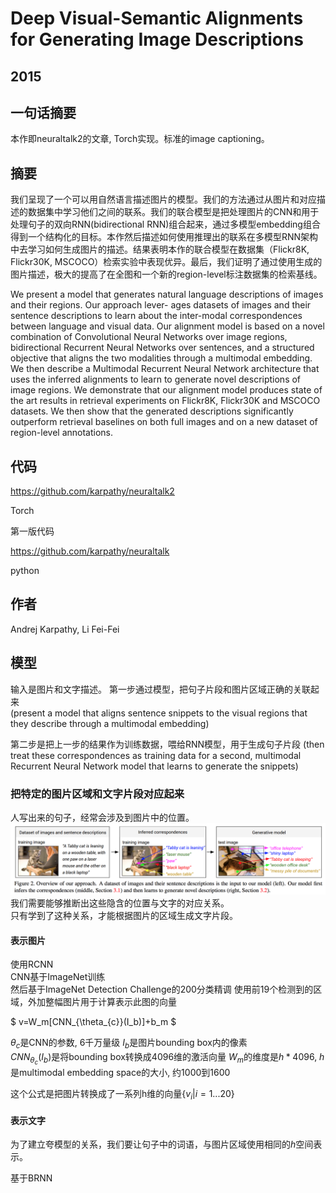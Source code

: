 # Deep Visual-Semantic Alignments for Generating Image Descriptions

## 2015

## 一句话摘要

本作即neuraltalk2的文章, Torch实现。标准的image captioning。

## 摘要

我们呈现了一个可以用自然语言描述图片的模型。我们的方法通过从图片和对应描述的数据集中学习他们之间的联系。我们的联合模型是把处理图片的CNN和用于处理句子的双向RNN(bidirectional RNN)组合起来，通过多模型embedding组合得到一个结构化的目标。本作然后描述如何使用推理出的联系在多模型RNN架构中去学习如何生成图片的描述。结果表明本作的联合模型在数据集（Flickr8K, Flickr30K, MSCOCO）检索实验中表现优异。最后，我们证明了通过使用生成的图片描述，极大的提高了在全图和一个新的region-level标注数据集的检索基线。

We present a model that generates natural language descriptions of images and their regions. Our approach lever- ages datasets of images and their sentence descriptions to learn about the inter-modal correspondences between language and visual data. Our alignment model is based on a novel combination of Convolutional Neural Networks over image regions, bidirectional Recurrent Neural Networks over sentences, and a structured objective that aligns the two modalities through a multimodal embedding. We then describe a Multimodal Recurrent Neural Network architecture that uses the inferred alignments to learn to generate novel descriptions of image regions. We demonstrate that our alignment model produces state of the art results in retrieval experiments on Flickr8K, Flickr30K and MSCOCO datasets. We then show that the generated descriptions significantly outperform retrieval baselines on both full images and on a new dataset of region-level annotations.

## 代码

<https://github.com/karpathy/neuraltalk2>

Torch

第一版代码

<https://github.com/karpathy/neuraltalk>

python


## 作者

Andrej Karpathy, Li Fei-Fei


## 模型

输入是图片和文字描述。
第一步通过模型，把句子片段和图片区域正确的关联起来  
(present a model that aligns sentence snippets to the visual regions that they describe through a multimodal embedding)  

第二步是把上一步的结果作为训练数据，喂给RNN模型，用于生成句子片段
(then treat these correspondences as training data for a second, multimodal Recurrent Neural Network model that learns to generate the snippets)

### 把特定的图片区域和文字片段对应起来

人写出来的句子，经常会涉及到图片中的位置。
![](7_pic_text_align.png)
我们需要能够推断出这些隐含的位置与文字的对应关系。  
只有学到了这种关系，才能根据图片的区域生成文字片段。  

#### 表示图片

使用RCNN  
CNN基于ImageNet训练  
然后基于ImageNet Detection Challenge的200分类精调
使用前19个检测到的区域，外加整幅图片用于计算表示此图的向量  

$
v=W_m[CNN_{\theta_{c}}(I_b)]+b_m
$

$\theta_c$是CNN的参数, 6千万量级
$I_b$是图片bounding box内的像素  
$CNN_{\theta_{c}}(I_b)$是将bounding box转换成4096维的激活向量
$W_m$的维度是$h*4096$, $h$是multimodal embedding space的大小, 约1000到1600

这个公式是把图片转换成了一系列h维的向量$\{v_i|i=1...20\}$

#### 表示文字

为了建立夸模型的关系，我们要让句子中的词语，与图片区域使用相同的$h$空间表示。

基于BRNN
